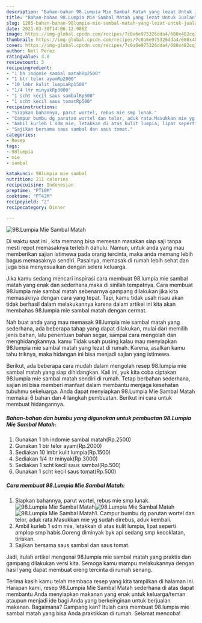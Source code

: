 ```yaml
---
description: "Bahan-bahan 98.Lumpia Mie Sambal Matah yang lezat Untuk Jualan"
title: "Bahan-bahan 98.Lumpia Mie Sambal Matah yang lezat Untuk Jualan"
slug: 1285-bahan-bahan-98lumpia-mie-sambal-matah-yang-lezat-untuk-jualan
date: 2021-03-30T14:06:12.986Z
image: https://img-global.cpcdn.com/recipes/7c0a6e975326dda4/680x482cq70/98lumpia-mie-sambal-matah-foto-resep-utama.jpg
thumbnail: https://img-global.cpcdn.com/recipes/7c0a6e975326dda4/680x482cq70/98lumpia-mie-sambal-matah-foto-resep-utama.jpg
cover: https://img-global.cpcdn.com/recipes/7c0a6e975326dda4/680x482cq70/98lumpia-mie-sambal-matah-foto-resep-utama.jpg
author: Nell Perez
ratingvalue: 3.8
reviewcount: 3
recipeingredient:
- "1 bh indomie sambal matahRp2500"
- "1 btr telor ayamRp2000"
- "10 lmbr kulit lumpiaRp1500"
- "1/4 ltr minyakRp3000"
- "1 scht kecil saus sambalRp500"
- "1 scht kecil saus tomatRp500"
recipeinstructions:
- "Siapkan bahannya, parut wortel, rebus mie smp lunak."
- "Campur bumbu dg parutan wortel dan telor, aduk rata.Masukkan mie yg sudah direbus, aduk kembali."
- "Ambil kurleb 1 sdm mie, letakkan di atas kulit lumpia, lipat seperti amplop smp habis.Goreng diminyak byk api sedang smp kecoklatan, tiriskan."
- "Sajikan bersama saus sambal dan saus tomat."
categories:
- Resep
tags:
- 98lumpia
- mie
- sambal

katakunci: 98lumpia mie sambal 
nutrition: 211 calories
recipecuisine: Indonesian
preptime: "PT10M"
cooktime: "PT42M"
recipeyield: "2"
recipecategory: Dinner

---
```



![98.Lumpia Mie Sambal Matah](https://img-global.cpcdn.com/recipes/7c0a6e975326dda4/680x482cq70/98lumpia-mie-sambal-matah-foto-resep-utama.jpg)

Di waktu  saat ini , kita memang bisa memesan masakan siap saji tanpa mesti repot memasaknya terlebih dahulu. Namun, untuk anda yang mau memberikan sajian istimewa pada orang tercinta, maka anda memang lebih bagus memasaknya sendiri. Pasalnya, memasak di rumah lebih sehat dan juga bisa menyesuaikan dengan selera keluarga.

Jika kamu sedang mencari inspirasi cara membuat 98.lumpia mie sambal matah yang enak dan sederhana,maka di sinilah tempatnya. Cara membuat 98.lumpia mie sambal matah  sebenarnya gampang dilakukan jika kita memasaknya dengan cara yang tepat. Tapi, kamu tidak usah risau akan tidak berhasil dalam melakukannya 
karena dalam artikel ini kita akan membahas 98.lumpia mie sambal matah dengan cermat.  



Nah buat anda yang mau memasak 98.lumpia mie sambal matah yang sederhana, ada beberapa tahap yang dapat dilakukan, mulai dari memilih jenis bahan, lalu penentuan bahan segar, sampai cara mengolah dan menghidangkannya. kamu Tidak usah pusing kalau mau menyiapkan 98.lumpia mie sambal matah yang lezat di rumah. Karena, asalkan kamu  tahu triknya, maka hidangan ini bisa menjadi sajian yang istimewa.

Berikut, ada beberapa cara mudah dalam mengolah resep 98.lumpia mie sambal matah yang siap dihidangkan. Kali ini, yuk kita coba ciptakan 98.lumpia mie sambal matah sendiri di rumah. Tetap berbahan sederhana, sajian ini bisa memberi manfaat dalam membantu menjaga kesehatan tubuhmu sekeluarga. Anda dapat menyiapkan 98.Lumpia Mie Sambal Matah memakai 6 bahan dan 4 langkah pembuatan. Berikut ini cara untuk membuat hidangannya.

<!--inarticleads1-->

##### Bahan-bahan dan bumbu yang digunakan untuk pembuatan 98.Lumpia Mie Sambal Matah:

1. Gunakan 1 bh indomie sambal matah(Rp.2500)
1. Gunakan 1 btr telor ayam(Rp.2000)
1. Sediakan 10 lmbr kulit lumpia(Rp.1500)
1. Sediakan 1/4 ltr minyak(Rp.3000)
1. Sediakan 1 scht kecil saus sambal(Rp.500)
1. Gunakan 1 scht kecil saus tomat(Rp.500)




<!--inarticleads2-->

##### Cara membuat 98.Lumpia Mie Sambal Matah:

1. Siapkan bahannya, parut wortel, rebus mie smp lunak.
<img src="https://img-global.cpcdn.com/steps/693441897de04c6b/160x128cq70/98lumpia-mie-sambal-matah-langkah-memasak-1-foto.jpg" alt="98.Lumpia Mie Sambal Matah"><img src="https://img-global.cpcdn.com/steps/c9ba0b1eb26fca20/160x128cq70/98lumpia-mie-sambal-matah-langkah-memasak-1-foto.jpg" alt="98.Lumpia Mie Sambal Matah"><img src="https://img-global.cpcdn.com/steps/10025ccd86033058/160x128cq70/98lumpia-mie-sambal-matah-langkah-memasak-1-foto.jpg" alt="98.Lumpia Mie Sambal Matah">1. Campur bumbu dg parutan wortel dan telor, aduk rata.Masukkan mie yg sudah direbus, aduk kembali.
1. Ambil kurleb 1 sdm mie, letakkan di atas kulit lumpia, lipat seperti amplop smp habis.Goreng diminyak byk api sedang smp kecoklatan, tiriskan.
1. Sajikan bersama saus sambal dan saus tomat.




Jadi, itulah artikel mengenai  98.lumpia mie sambal matah  yang praktis dan gampang dilakukan versi kita. Semoga kamu mampu melakukannya dengan hasil yang dapat membuat oreng tercinta di rumah senang. 

Terima kasih kamu telah membaca resep yang kita tampilkan di halaman ini. Harapan kami, resep  98.Lumpia Mie Sambal Matah sederhana di atas dapat membantu Anda menyiapkan makanan yang enak untuk keluarga/teman ataupun menjadi ide bagi Anda yang berkeinginan untuk berjualan makanan. Bagaimana? Gampang kan? Itulah cara membuat 98.lumpia mie sambal matah yang bisa Anda praktikkan di rumah. Selamat mencoba!

